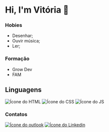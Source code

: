 # Hi, I'm Vitória 👋

### Hobies
* Desenhar;
* Ouvir música;
* Ler;

### Formação
* Grow Dev
* FAM

## Linguagens
![Ícone do HTML](https://img.icons8.com/?size=50&id=20909&format=png&color=000000) ![Ícone do CSS](https://img.icons8.com/?size=50&id=21278&format=png&color=000000) ![Ícone do JS](https://img.icons8.com/?size=50&id=108784&format=png&color=000000) 


### Contatos
 [![Ícone do outlook](https://img.icons8.com/?size=50&id=117562&format=png&color=000000)](mailto:vitoria_parizzi@hotmail.com)   [![Ícone do Linkedin](https://img.icons8.com/?size=50&id=xuvGCOXi8Wyg&format=png&color=000000) ](https://www.linkedin.com/in/vitoria-parizzi-nogueira-14b072114/)
